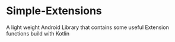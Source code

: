 # Simple-Extensions
A light weight Android Library that contains some useful Extension functions build with Kotlin
